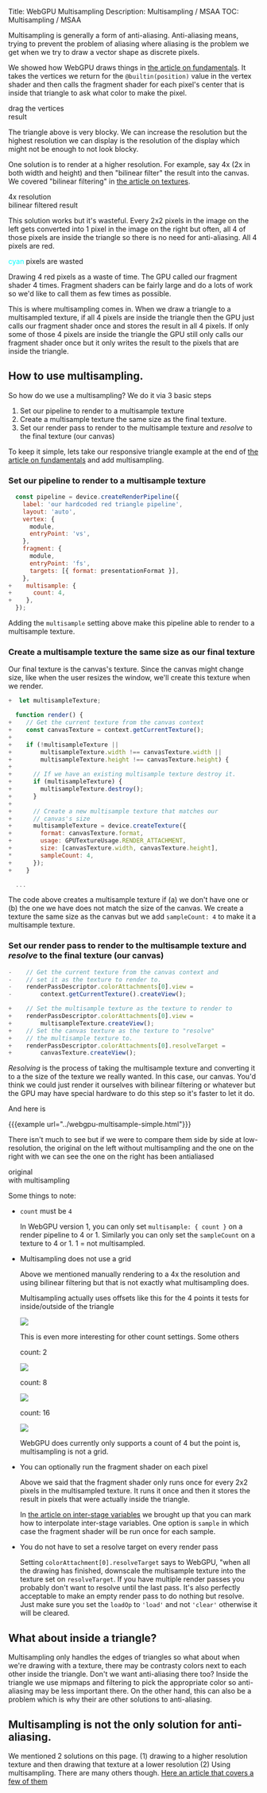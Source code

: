 Title: WebGPU Multisampling
Description: Multisampling / MSAA
TOC: Multisampling / MSAA

Multisampling is generally a form of anti-aliasing. Anti-aliasing
means, trying to prevent the problem of aliasing where aliasing
is the problem we get when we try to draw a vector shape as
discrete pixels.

We showed how WebGPU draws things in [the article on fundamentals](webgpu-fundamentals.html).
It takes the vertices we return for the `@builtin(position)` value in the vertex shader
and then calls the fragment shader for each pixel's center that is inside that triangle to
ask what color to make the pixel.

<div class="webgpu_center side-by-side flex-gap">
  <div class="multisample-example">
    <div data-diagram="clip-space-to-texels"></div>
    <div>drag the vertices</div>
  </div>
  <div class="multisample-example">
    <div data-diagram="clip-space-to-texels-result"></div>
    <div>result</div>
  </div>
</div>

The triangle above is very blocky. We can increase the resolution but the highest resolution we can
display is the resolution of the display which might not be enough to not look blocky.

One solution is to render at a higher resolution. For example, say 4x (2x in both width and height)
and then "bilinear filter" the result into the canvas. We covered "bilinear filtering" in
[the article on textures](webgpu-textures.html).

<div class="webgpu_center side-by-side flex-gap">
  <div class="multisample-example">
    <div data-diagram="clip-space-to-texels-4x"></div>
    <div>4x resolution</div>
  </div>
  <div class="multisample-example">
    <div data-diagram="clip-space-to-texels-4x-result"></div>
    <div>bilinear filtered result</div>
  </div>
</div>

This solution works but it's wasteful. Every 2x2 pixels in the image on the left gets converted
into 1 pixel in the image on the right but often, all 4 of those pixels are inside the triangle
so there is no need for anti-aliasing. All 4 pixels are red.

<div class="webgpu_center side-by-side flex-gap">
  <div class="multisample-example">
    <div data-diagram="clip-space-to-texels-4x-waste"></div>
    <div><span style="color: cyan;">cyan</span> pixels are wasted</div>
  </div>
</div>

Drawing 4 red pixels as a waste of time.
The GPU called our fragment shader 4 times. Fragment shaders can be fairly large and do a lots
of work so we'd like to call them as few times as possible.

This is where multisampling comes in. When we draw a triangle to a multisampled texture, if
all 4 pixels are inside the triangle then the GPU just calls our fragment shader once and stores the result
in all 4 pixels. If only some of those 4 pixels are inside the triangle the GPU still only calls
our fragment shader once but it only writes the result to the pixels that are inside the triangle.

## <a id="a-multisampling"></a> How to use multisampling.

So how do we use a multisampling? We do it via 3 basic steps

1. Set our pipeline to render to a multisample texture
2. Create a multisample texture the same size as the final texture.
3. Set our render pass to render to the multisample texture and *resolve* to the final texture (our canvas)

To keep it simple, lets take our responsive triangle example at the end of [the article on fundamentals](webgpu-fundamentals.html#a-resizing) and add multisampling.

### Set our pipeline to render to a multisample texture

```js
  const pipeline = device.createRenderPipeline({
    label: 'our hardcoded red triangle pipeline',
    layout: 'auto',
    vertex: {
      module,
      entryPoint: 'vs',
    },
    fragment: {
      module,
      entryPoint: 'fs',
      targets: [{ format: presentationFormat }],
    },
+    multisample: {
+      count: 4,
+    },
  });
```

Adding the `multisample` setting above make this pipeline able to render to a multisample
texture.

### Create a multisample texture the same size as our final texture

Our final texture is the canvas's texture. Since the canvas might change size, like when the user resizes the window, we'll create this texture when we render.

```js
+  let multisampleTexture;

  function render() {
+    // Get the current texture from the canvas context
+    const canvasTexture = context.getCurrentTexture();
+
+    if (!multisampleTexture ||
+        multisampleTexture.width !== canvasTexture.width ||
+        multisampleTexture.height !== canvasTexture.height) {
+
+      // If we have an existing multisample texture destroy it.
+      if (multisampleTexture) {
+        multisampleTexture.destroy();
+      }
+
+      // Create a new multisample texture that matches our
+      // canvas's size
+      multisampleTexture = device.createTexture({
+        format: canvasTexture.format,
+        usage: GPUTextureUsage.RENDER_ATTACHMENT,
+        size: [canvasTexture.width, canvasTexture.height],
*        sampleCount: 4,
+      });
+    }

  ...
```

The code above creates a multisample texture if (a) we don't have one
or (b) the one we have does not match the size of the canvas.
We create a texture the same size as the canvas but we add `sampleCount: 4`
to make it a multisample texture.

### Set our render pass to render to the multisample texture and *resolve* to the final texture (our canvas)

```js
-    // Get the current texture from the canvas context and
-    // set it as the texture to render to.
-    renderPassDescriptor.colorAttachments[0].view =
-        context.getCurrentTexture().createView();

+    // Set the multisample texture as the texture to render to
+    renderPassDescriptor.colorAttachments[0].view =
+        multisampleTexture.createView();
+    // Set the canvas texture as the texture to "resolve"
+    // the multisample texture to.
+    renderPassDescriptor.colorAttachments[0].resolveTarget =
+        canvasTexture.createView();
```

*Resolving* is the process of taking the multisample texture and converting it to a
the size of the texture we really wanted. In this case, our canvas. You'd think we
could just render it ourselves with bilinear filtering or whatever but the GPU may have
special hardware to do this step so it's faster to let it do.

And here is

{{{example url="../webgpu-multisample-simple.html"}}}

There isn't much to see but if we were to compare them side by side at low-resolution,
the original on the left without multisampling and the one on the right with we can
see the one on the right has been antialiased

<div class="webgpu_center side-by-side flex-gap">
  <div class="multisample-example">
    <div data-diagram="simple-triangle"></div>
    <div>original</div>
  </div>
  <div class="multisample-example">
    <div data-diagram="simple-triangle-multisample"></div>
    <div>with multisampling</div>
  </div>
</div>

Some things to note:

* `count` must be `4`

  In WebGPU version 1, you can only set `multisample: { count }` on a render pipeline
  to 4 or 1. Similarly you can only set the `sampleCount` on a texture to 4 or 1.
  1 = not multisampled.

* Multisampling does not use a grid

  Above we mentioned manually rendering to a 4x the resolution and using bilinear filtering
  but that is not exactly what multisampling does.

  Multisampling actually uses offsets like this for the 4 points it tests for inside/outside
  of the triangle

  <img src="multisample-4x.svg">

  This is even more interesting for other count settings. Some others

  count: 2

  <img src="multisample-2x.svg">

  count: 8

  <img src="multisample-8x.svg">

  count: 16

  <img src="multisample-16x.svg">

  WebGPU does currently only supports a count of  4 but the point is, multisampling is not a grid.

* You can optionally run the fragment shader on each pixel

  Above we said that the fragment shader only runs once for every 2x2 pixels in the multisampled
  texture. It runs it once and then it stores the result in pixels that were actually inside
  the triangle.

  In [the article on inter-stage variables](webgpu-inter-stage-variables.html#a-interpolate)
  we brought up that you can mark how to interpolate inter-stage variables. One option
  is `sample` in which case the fragment shader will be run once for each sample.

* You do not have to set a resolve target on every render pass

  Setting `colorAttachment[0].resolveTarget` says to WebGPU, "when all the drawing has finished,
  downscale the multisample texture into the texture set on `resolveTarget`. If you have multiple
  render passes you probably don't want to resolve until the last pass. It's also perfectly acceptable
  to make an empty render pass to do nothing but resolve. Just make sure you set the `loadOp` to `'load'`
  and not `'clear'` otherwise it will be cleared.

## What about inside a triangle?

Multisampling only handles the edges of triangles so what about when we're drawing with a texture, there
may be contrasty colors next to each other inside the triangle. Don't we want anti-aliasing there too?
Inside the triangle we use mipmaps and filtering to pick the appropriate color so anti-aliasing may be less
important there. On the other hand, this can also be a problem which is why their are other solutions to
anti-aliasing.

## Multisampling is not the only solution for anti-aliasing.

We mentioned 2 solutions on this page.
(1) drawing to a higher resolution texture and then drawing that texture at a lower resolution
(2) Using multisampling. There are many others though. [Here an article that covers a few of them](https://vr.arvilab.com/blog/anti-aliasing)


<!-- keep this at the bottom of the article -->
<link href="webgpu-multisampling.css" rel="stylesheet">
<script type="module" src="webgpu-multisampling.js"></script>
